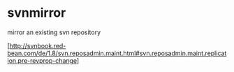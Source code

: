 # svnmirror

mirror an existing svn repository

[http://svnbook.red-bean.com/de/1.8/svn.reposadmin.maint.html#svn.reposadmin.maint.replication.pre-revprop-change]
